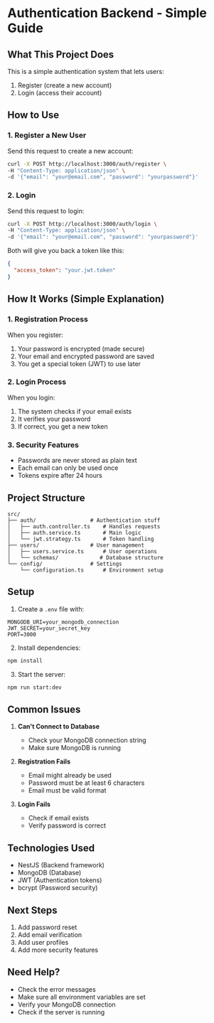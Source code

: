 # Authentication Backend - Simple Guide

## What This Project Does
This is a simple authentication system that lets users:
1. Register (create a new account)
2. Login (access their account)

## How to Use

### 1. Register a New User
Send this request to create a new account:
```bash
curl -X POST http://localhost:3000/auth/register \
-H "Content-Type: application/json" \
-d '{"email": "your@email.com", "password": "yourpassword"}'
```

### 2. Login
Send this request to login:
```bash
curl -X POST http://localhost:3000/auth/login \
-H "Content-Type: application/json" \
-d '{"email": "your@email.com", "password": "yourpassword"}'
```

Both will give you back a token like this:
```json
{
  "access_token": "your.jwt.token"
}
```

## How It Works (Simple Explanation)

### 1. Registration Process
When you register:
1. Your password is encrypted (made secure)
2. Your email and encrypted password are saved
3. You get a special token (JWT) to use later

### 2. Login Process
When you login:
1. The system checks if your email exists
2. It verifies your password
3. If correct, you get a new token

### 3. Security Features
- Passwords are never stored as plain text
- Each email can only be used once
- Tokens expire after 24 hours

## Project Structure

```
src/
├── auth/                 # Authentication stuff
│   ├── auth.controller.ts    # Handles requests
│   ├── auth.service.ts       # Main logic
│   └── jwt.strategy.ts       # Token handling
├── users/                # User management
│   ├── users.service.ts      # User operations
│   └── schemas/             # Database structure
└── config/               # Settings
    └── configuration.ts      # Environment setup
```

## Setup

1. Create a `.env` file with:
```
MONGODB_URI=your_mongodb_connection
JWT_SECRET=your_secret_key
PORT=3000
```

2. Install dependencies:
```bash
npm install
```

3. Start the server:
```bash
npm run start:dev
```

## Common Issues

1. **Can't Connect to Database**
   - Check your MongoDB connection string
   - Make sure MongoDB is running

2. **Registration Fails**
   - Email might already be used
   - Password must be at least 6 characters
   - Email must be valid format

3. **Login Fails**
   - Check if email exists
   - Verify password is correct

## Technologies Used
- NestJS (Backend framework)
- MongoDB (Database)
- JWT (Authentication tokens)
- bcrypt (Password security)

## Next Steps
1. Add password reset
2. Add email verification
3. Add user profiles
4. Add more security features

## Need Help?
- Check the error messages
- Make sure all environment variables are set
- Verify your MongoDB connection
- Check if the server is running
